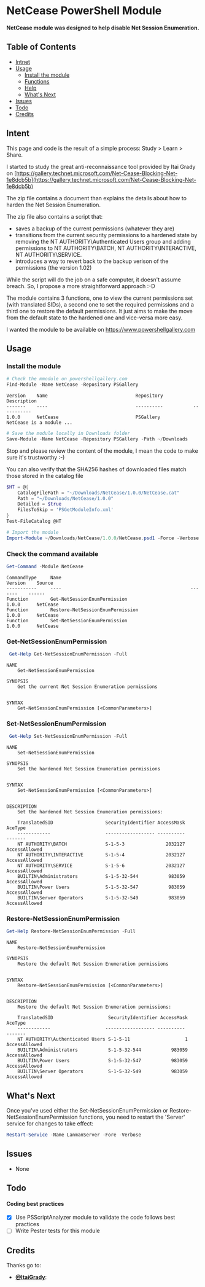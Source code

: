 NetCease PowerShell Module
==========================

**NetCease module was designed to help disable Net Session Enumeration.**

## Table of Contents

* [Intnet](#Intent)
* [Usage](#Usage)
  * [Install the module](#Install)
  * [Functions](#Functions)
  * [Help](#Help)
  * [What's Next](#WhatsNext)
* [Issues](#issues)
* [Todo](#Todo)
* [Credits](#Credits)

<a name="Intent"/>

## Intent

This page and code is the result of a simple process: Study > Learn > Share.

I started to study the great anti-reconnaissance tool provided by Itai Grady
on [https://gallery.technet.microsoft.com/Net-Cease-Blocking-Net-1e8dcb5b](https://gallery.technet.microsoft.com/Net-Cease-Blocking-Net-1e8dcb5b)

The zip file contains a document than explains the details about how to harden the Net Session Enumeration.

The zip file also contains a script that:
 - saves a backup of the current permissions (whatever they are)
 - transitions from the current security permissions to a hardened state by removing the NT AUTHORITY\Authenticated Users group and adding permissions to NT AUTHORITY\BATCH, NT AUTHORITY\INTERACTIVE, NT AUTHORITY\SERVICE.
 - introduces a way to revert back to the backup verison of the permissions (the version 1.02)

 While the script will do the job on a safe computer, it doesn't assume breach. So, I propose a more straightforward approach :-D

The module contains 3 functions, one to view the current permissions set (with translated SIDs), a second one to set the required permissions and a third one to restore the default permissions. It just aims to make the move from the default state to the hardened one and vice-versa more easy.

I wanted the module to be available on https://www.powershellgallery.com

<a name="Usage"/>

## Usage

<a name="Install"/>

### Install the module

```powershell
# Check the mmodule on powershellgallery.com
Find-Module -Name NetCease -Repository PSGallery
```
``` 
Version    Name                                Repository           Description
-------    ----                                ----------           -----------                                   
1.0.0      NetCease                            PSGallery            NetCease is a module ...
```

```powershell
# Save the module locally in Downloads folder
Save-Module -Name NetCease -Repository PSGallery -Path ~/Downloads
```

Stop and please review the content of the module, I mean the code to make sure it's trustworthy :-)

You can also verify that the SHA256 hashes of downloaded files match those stored in the catalog file
```powershell
$HT = @{
    CatalogFilePath = "~/Downloads/NetCease/1.0.0/NetCease.cat"
    Path = "~/Downloads/NetCease/1.0.0"
    Detailed = $true
    FilesToSkip = 'PSGetModuleInfo.xml'
}
Test-FileCatalog @HT
```

```powershell
# Import the module
Import-Module ~/Downloads/NetCease/1.0.0/NetCease.psd1 -Force -Verbose
```

<a name="Functions"/>

### Check the command available
```powershell
Get-Command -Module NetCease
```
```
CommandType     Name                                               Version    Source
-----------     ----                                               -------    ------
Function        Get-NetSessionEnumPermission                       1.0.0      NetCease
Function        Restore-NetSessionEnumPermission                   1.0.0      NetCease
Function        Set-NetSessionEnumPermission                       1.0.0      NetCease
```
<a name="Help"/>

### Get-NetSessionEnumPermission
```powershell
 Get-Help Get-NetSessionEnumPermission -Full
```
```
NAME
    Get-NetSessionEnumPermission

SYNOPSIS
    Get the current Net Session Enumeration permissions


SYNTAX
    Get-NetSessionEnumPermission [<CommonParameters>]
```

### Set-NetSessionEnumPermission
```powershell
 Get-Help Set-NetSessionEnumPermission -Full
```
```
NAME
    Set-NetSessionEnumPermission

SYNOPSIS
    Set the hardened Net Session Enumeration permissions


SYNTAX
    Set-NetSessionEnumPermission [<CommonParameters>]


DESCRIPTION
    Set the hardened Net Session Enumeration permissions:

    TranslatedSID                   SecurityIdentifier AccessMask       AceType
    ------------                    ------------------ ----------       -------
    NT AUTHORITY\BATCH              S-1-5-3               2032127 AccessAllowed
    NT AUTHORITY\INTERACTIVE        S-1-5-4               2032127 AccessAllowed
    NT AUTHORITY\SERVICE            S-1-5-6               2032127 AccessAllowed
    BUILTIN\Administrators          S-1-5-32-544           983059 AccessAllowed
    BUILTIN\Power Users             S-1-5-32-547           983059 AccessAllowed
    BUILTIN\Server Operators        S-1-5-32-549           983059 AccessAllowed
```

### Restore-NetSessionEnumPermission
```powershell
Get-Help Restore-NetSessionEnumPermission -Full
```
```
NAME
    Restore-NetSessionEnumPermission

SYNOPSIS
    Restore the default Net Session Enumeration permissions


SYNTAX
    Restore-NetSessionEnumPermission [<CommonParameters>]


DESCRIPTION
    Restore the default Net Session Enumeration permissions:

    TranslatedSID                    SecurityIdentifier AccessMask       AceType
    ------------                    ------------------ ----------       -------
    NT AUTHORITY\Authenticated Users S-1-5-11                    1 AccessAllowed
    BUILTIN\Administrators           S-1-5-32-544           983059 AccessAllowed
    BUILTIN\Power Users              S-1-5-32-547           983059 AccessAllowed
    BUILTIN\Server Operators         S-1-5-32-549           983059 AccessAllowed
```

<a name="WhatsNext"/>

## What's Next

Once you've used either the Set-NetSessionEnumPermission or Restore-NetSessionEnumPermission functions, 
you need to restart the 'Server' service for changes to take effect:
```powershell
Restart-Service -Name LanmanServer -Fore -Verbose
```

<a name="Issues"/>

## Issues
 * None

<a name="Todo"/>

## Todo

#### Coding best practices
- [x] Use PSScriptAnalyzer module to validate the code follows best practices
- [ ] Write Pester tests for this module

<a name="Credits"/>

## Credits
Thanks go to:
* **[@ItaiGrady](https://twitter.com/ItaiGrady)**: 
